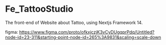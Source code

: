 # Fe_TattooStudio

The front-end of Website about Tattoo, using Nextjs Framework 14.

figma: https://www.figma.com/proto/ofkxjczjK3vCyDUgqprPdq/Untitled?node-id=23-311&starting-point-node-id=265%3A9831&scaling=scale-down

